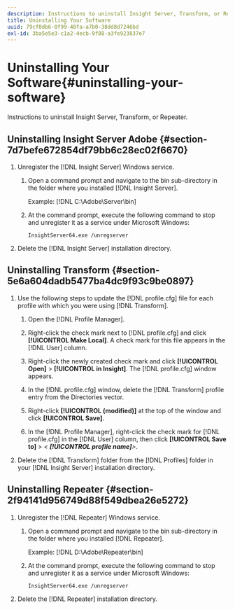 ```yaml
---
description: Instructions to uninstall Insight Server, Transform, or Repeater.
title: Uninstalling Your Software
uuid: 79cf0db6-0f99-40fa-a7b0-38dd8d7246bd
exl-id: 3ba5e5e3-c1a2-4ecb-9f88-a3fe923837e7
---
```

# Uninstalling Your Software{#uninstalling-your-software}

Instructions to uninstall Insight Server, Transform, or Repeater.

## Uninstalling Insight Server Adobe {#section-7d7befe672854df79bb6c28ec02f6670}

1. Unregister the [!DNL Insight Server] Windows service.

    1. Open a command prompt and navigate to the bin sub-directory in the folder where you installed [!DNL Insight Server].

       Example: [!DNL C:\Adobe\Server\bin] 
    
    1. At the command prompt, execute the following command to stop and unregister it as a service under Microsoft Windows:     
    
       ```    
       InsightServer64.exe /unregserver
       ```

1. Delete the [!DNL Insight Server] installation directory.

## Uninstalling Transform {#section-5e6a604dadb5477ba4dc9f93c9be0897}

1. Use the following steps to update the [!DNL profile.cfg] file for each profile with which you were using [!DNL Transform].

    1. Open the [!DNL Profile Manager]. 
    1. Right-click the check mark next to [!DNL profile.cfg] and click **[!UICONTROL Make Local]**. A check mark for this file appears in the [!DNL User] column. 
    
    1. Right-click the newly created check mark and click **[!UICONTROL Open]** > **[!UICONTROL in Insight]**. The [!DNL profile.cfg] window appears. 
    
    1. In the [!DNL profile.cfg] window, delete the [!DNL Transform] profile entry from the Directories vector. 
    
    1. Right-click **[!UICONTROL (modified)]** at the top of the window and click **[!UICONTROL Save]**. 
    
    1. In the [!DNL Profile Manager], right-click the check mark for [!DNL profile.cfg] in the [!DNL User] column, then click **[!UICONTROL Save to]** > *< **[!UICONTROL profile name]**>*.

1. Delete the [!DNL Transform] folder from the [!DNL Profiles] folder in your [!DNL Insight Server] installation directory.

## Uninstalling Repeater {#section-2f94141d956749d88f549dbea26e5272}

1. Unregister the [!DNL Repeater] Windows service.

    1. Open a command prompt and navigate to the bin sub-directory in the folder where you installed [!DNL Repeater].

       Example: [!DNL D:\Adobe\Repeater\bin] 
    
    1. At the command prompt, execute the following command to stop and unregister it as a service under Microsoft Windows:     
    
       ```    
       InsightServer64.exe /unregserver
       ```

1. Delete the [!DNL Repeater] installation directory.
